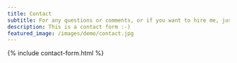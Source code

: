```yaml
---
title: Contact
subtitle: For any questions or comments, or if you want to hire me, just send me a message!
description: This is a contact form :-)
featured_image: /images/demo/contact.jpg
---
```


{% include contact-form.html %}
